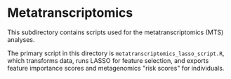 # Metatranscriptomics

This subdirectory contains scripts used for the metatranscriptomics (MTS) analyses.

The primary script in this directory is `metatranscriptomics_lasso_script.R`, which transforms data, runs LASSO for feature selection, and exports feature importance scores and metagenomics "risk scores" for individuals.
